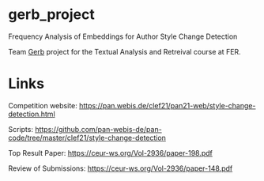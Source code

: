 # gerb_project

Frequency Analysis of Embeddings for Author Style Change Detection

Team [Gerb](https://en.wiktionary.org/wiki/Reconstruction:Proto-Indo-European/gerb%CA%B0-) project for the Textual Analysis and Retreival course at FER.

# Links
Competition website:
https://pan.webis.de/clef21/pan21-web/style-change-detection.html

Scripts:
https://github.com/pan-webis-de/pan-code/tree/master/clef21/style-change-detection

Top Result Paper:
https://ceur-ws.org/Vol-2936/paper-198.pdf

Review of Submissions:
https://ceur-ws.org/Vol-2936/paper-148.pdf

